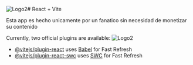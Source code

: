 ![Logo2](https://github.com/DaniBD97/Pokedex/assets/146767599/22c98045-bfe0-46e6-963e-d8508101b66c)# React + Vite

Esta app es hecho unicamente por un fanatico sin necesidad de monetizar su contenido

Currently, two official plugins are available:
![Logo2](https://github.com/DaniBD97/Pokedex/assets/146767599/e1de895f-aff4-4b7b-b2f3-71c6799fb31f)


- [@vitejs/plugin-react](https://github.com/vitejs/vite-plugin-react/blob/main/packages/plugin-react/README.md) uses [Babel](https://babeljs.io/) for Fast Refresh
- [@vitejs/plugin-react-swc](https://github.com/vitejs/vite-plugin-react-swc) uses [SWC](https://swc.rs/) for Fast Refresh
